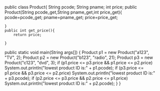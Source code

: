public class Product{
    String pcode;
    String pname;
    int price;
    public Product(String pcode_get,String pname_get,int price_get){
        pcode=pcode_get;
        pname=pname_get;
        price=price_get;

    }
    public int get_price(){
        return price;

    }



public static void main(String args[]) {
    Product p1 = new Product("a123", "TV", 2);
    Product p2 = new Product("b123", "radio", 21);
    Product p3 = new Product("c123", "dvd", 3);
    if (p1.price <= p3.price && p1.price <= p2.price)
        System.out.println("lowest product ID is:" + p1.pcode);
    if (p3.price <= p1.price && p3.price <= p2.price)
        System.out.println("lowest product ID is:" + p3.pcode);
    if (p2.price <= p3.price && p2.price <= p1.price)
        System.out.println("lowest product ID is:" + p2.pcode);
}
}



